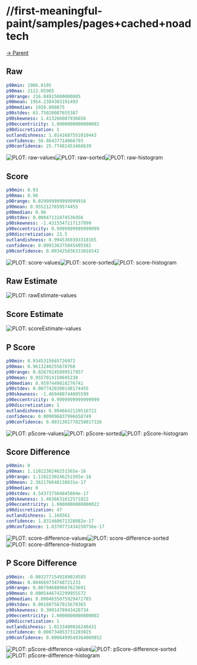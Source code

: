 
# //first-meaningful-paint/samples/pages+cached+noadtech

[→ Parent](../..)


## Raw


```yaml
p90min: 1906.0105
p90max: 2122.05965
p90range: 216.04915000000005
p90mean: 1954.2384303191493
p90median: 1920.888875
p90stdev: 63.75020087655387
p90skewness: 1.413266087936656
p90eccentricity: 1.0000000000000002
p90discretization: 1
outlandishness: 1.0141687551010443
confidence: 50.86437714066793
p90confidence: 25.77482453468639

```

![PLOT: raw-values](./raw/values.svg)![PLOT: raw-sorted](./raw/sorted.svg)![PLOT: raw-histogram](./raw/histogram.svg)
## Score


```yaml
p90min: 0.93
p90max: 0.96
p90range: 0.029999999999999916
p90mean: 0.9552127659574455
p90median: 0.96
p90stdev: 0.00847131874536956
p90skewness: -1.4315547117137999
p90eccentricity: 0.9999999999999999
p90discretization: 23.5
outlandishness: 0.9945369393318165
confidence: 0.009136375845495582
p90confidence: 0.003425036333016542

```

![PLOT: score-values](./score/values.svg)![PLOT: score-sorted](./score/sorted.svg)![PLOT: score-histogram](./score/histogram.svg)
## Raw Estimate

![PLOT: rawEstimate-values](./rawEstimate/values.svg)
## Score Estimate

![PLOT: scoreEstimate-values](./scoreEstimate/values.svg)
## P Score


```yaml
p90min: 0.9345315665726972
p90max: 0.9613240255678768
p90range: 0.02679245899517957
p90mean: 0.9557014150695238
p90median: 0.9597449818276741
p90stdev: 0.0077420300148174455
p90skewness: -1.469400744085599
p90eccentricity: 0.9999999999999999
p90discretization: 1
outlandishness: 0.9946642129516722
confidence: 0.009096837996658749
p90confidence: 0.0031301778258017326

```

![PLOT: pScore-values](./pScore/values.svg)![PLOT: pScore-sorted](./pScore/sorted.svg)![PLOT: pScore-histogram](./pScore/histogram.svg)
## Score Difference


```yaml
p90min: 0
p90max: 1.1102230246251565e-16
p90range: 1.1102230246251565e-16
p90mean: 2.362176648138631e-17
p90median: 0
p90stdev: 4.543737504845804e-17
p90skewness: 1.4036631612571022
p90eccentricity: 1.0000000000000022
p90discretization: 47
outlandishness: 1.168561
confidence: 1.831460671328082e-17
p90confidence: 1.8370771434250756e-17

```

![PLOT: score-difference-values](./score-difference/values.svg)![PLOT: score-difference-sorted](./score-difference/sorted.svg)![PLOT: score-difference-histogram](./score-difference/histogram.svg)
## P Score Difference


```yaml
p90min: -0.0032771549189024585
p90max: 0.004669734748721233
p90range: 0.007946889667623691
p90mean: 0.0005446742299955572
p90median: 0.0004655075929472785
p90stdev: 0.001607567015670365
p90skewness: 0.3091478943428734
p90eccentricity: 1.0000000000000002
p90discretization: 1
outlandishness: 1.0133400026248431
confidence: 0.000734053731203025
p90confidence: 0.0006499549364069852

```

![PLOT: pScore-difference-values](./pScore-difference/values.svg)![PLOT: pScore-difference-sorted](./pScore-difference/sorted.svg)![PLOT: pScore-difference-histogram](./pScore-difference/histogram.svg)